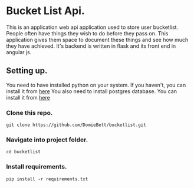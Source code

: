 # Bucket List Api.
This is an application web api application used to store user bucketlist. People often have things they wish to 
do before they pass on. This application gives them space to document these things and see how much they have achieved.
It's backend is written in flask and its front end in angular js.

## Setting up.

You need to have installed python on your system. If you haven't, you can install it from [here](https://www.python.org/downloads/)
You also need to install postgres database. You can install it from [here](https://www.postgresql.org/download/)

### Clone this repo.

``` git clone https://github.com/DomieBett/bucketlist.git ```

### Navigate into project folder.

``` cd bucketlist ```

### Install requirements.

``` pip install -r requirements.txt ```

